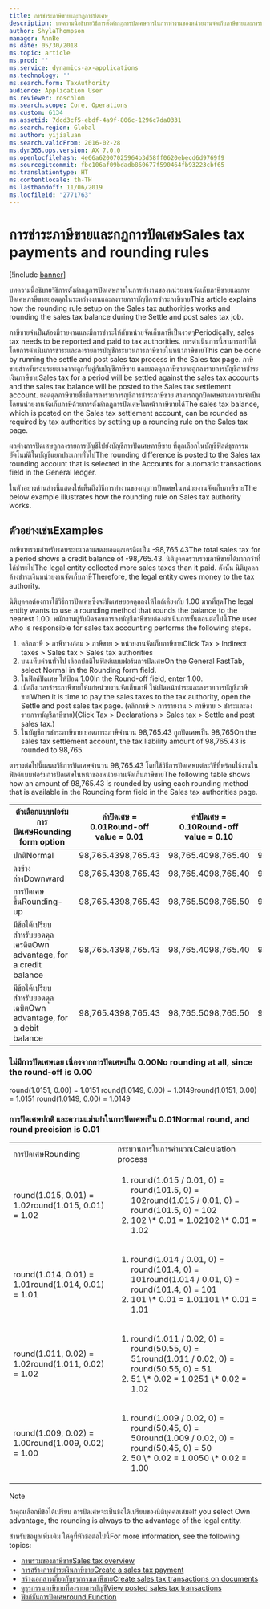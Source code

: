 ```yaml
---
title: การชำระภาษีขายและกฎการปัดเศษ
description: บทความนี้อธิบายวิธีการตั้งค่ากฎการปัดเศษการในการทำงานของหน่วยงานจัดเก็บภาษีขายและการปัดเศษภาษีขายยอดดุลในระหว่างงานและลงรายการบัญชีการชำระภาษีขาย
author: ShylaThompson
manager: AnnBe
ms.date: 05/30/2018
ms.topic: article
ms.prod: ''
ms.service: dynamics-ax-applications
ms.technology: ''
ms.search.form: TaxAuthority
audience: Application User
ms.reviewer: roschlom
ms.search.scope: Core, Operations
ms.custom: 6134
ms.assetid: 7dcd3cf5-ebdf-4a9f-806c-1296c7da0331
ms.search.region: Global
ms.author: yijialuan
ms.search.validFrom: 2016-02-28
ms.dyn365.ops.version: AX 7.0.0
ms.openlocfilehash: 4e66a62007025964b3d58ff0620ebecd6d9769f9
ms.sourcegitcommit: fbc106af09bdadb860677f590464fb93223cbf65
ms.translationtype: HT
ms.contentlocale: th-TH
ms.lasthandoff: 11/06/2019
ms.locfileid: "2771763"
---
```

# <a name="sales-tax-payments-and-rounding-rules"></a><span data-ttu-id="9da87-103">การชำระภาษีขายและกฎการปัดเศษ</span><span class="sxs-lookup"><span data-stu-id="9da87-103">Sales tax payments and rounding rules</span></span>

[!include [banner](../includes/banner.md)]

<span data-ttu-id="9da87-104">บทความนี้อธิบายวิธีการตั้งค่ากฎการปัดเศษการในการทำงานของหน่วยงานจัดเก็บภาษีขายและการปัดเศษภาษีขายยอดดุลในระหว่างงานและลงรายการบัญชีการชำระภาษีขาย</span><span class="sxs-lookup"><span data-stu-id="9da87-104">This article explains how the rounding rule setup on the Sales tax authorities works and rounding the sales tax balance during the Settle and post sales tax job.</span></span>

<span data-ttu-id="9da87-105">ภาษีขายจำเป็นต้องมีรายงานและมีการชำระให้กับหน่วยจัดเก็บภาษีเป็นงวดๆ</span><span class="sxs-lookup"><span data-stu-id="9da87-105">Periodically, sales tax needs to be reported and paid to tax authorities.</span></span> <span data-ttu-id="9da87-106">การดำเนินการนี้สามารถทำได้โดยการดำเนินการชำระและลงรายการบัญชีกระบวนการภาษีขายในหน้าภาษีขาย</span><span class="sxs-lookup"><span data-stu-id="9da87-106">This can be done by running the settle and post sales tax process in the Sales tax page.</span></span> <span data-ttu-id="9da87-107">ภาษีขายสำหรับรอบระยะเวลาจะถูกจับคู่กับบัญชีภาษีขาย และยอดดุลภาษีขายจะถูกลงรายการบัญชีการชำระเงินภาษีขาย</span><span class="sxs-lookup"><span data-stu-id="9da87-107">Sales tax for a period will be settled against the sales tax accounts and the sales tax balance will be posted to the Sales tax settlement account.</span></span> <span data-ttu-id="9da87-108">ยอดดุลภาษีขายซึ่งมีการลงรายการญชีการชำระภาษีขาย สามารถถูกปัดเศษตามความจำเป็นโดยหน่วยงานจัดเก็บภาษีด้วยการตั้งค่ากฎการปัดเศษในหน้าภาษีขายได้</span><span class="sxs-lookup"><span data-stu-id="9da87-108">The sales tax balance, which is posted on the Sales tax settlement account, can be rounded as required by tax authorities by setting up a rounding rule on the Sales tax page.</span></span> 

<span data-ttu-id="9da87-109">ผลต่างการปัดเศษถูกลงรายการบัญชีไปยังบัญชีการปัดเศษภาษีขาย ที่ถูกเลือกในบัญชีฟิลด์ธุรกรรมอัตโนมัติในบัญชีแยกประเภททั่วไป</span><span class="sxs-lookup"><span data-stu-id="9da87-109">The rounding difference is posted to the Sales tax rounding account that is selected in the Accounts for automatic transactions field in the General ledger.</span></span>

<span data-ttu-id="9da87-110">ในตัวอย่างด้านล่างนี้แสดงให้เห็นถึงวิธีการทำงานของกฎการปัดเศษในหน่วยงานจัดเก็บภาษีขาย</span><span class="sxs-lookup"><span data-stu-id="9da87-110">The below example illustrates how the rounding rule on Sales tax authority works.</span></span>

## <a name="examples"></a><span data-ttu-id="9da87-111">ตัวอย่างเช่น</span><span class="sxs-lookup"><span data-stu-id="9da87-111">Examples</span></span>

<span data-ttu-id="9da87-112">ภาษีขายรวมสำหรับรอบระยะเวลาแสดงยอดดุลเครดิตเป็น -98,765.43</span><span class="sxs-lookup"><span data-stu-id="9da87-112">The total sales tax for a period shows a credit balance of -98,765.43.</span></span> <span data-ttu-id="9da87-113">นิติบุคคลรวบรวมภาษีขายได้มากกว่าที่ได้ชำระไป</span><span class="sxs-lookup"><span data-stu-id="9da87-113">The legal entity collected more sales taxes than it paid.</span></span> <span data-ttu-id="9da87-114">ดังนั้น นิติบุคคลค้างชำระเงินหน่วยงานจัดเก็บภาษี</span><span class="sxs-lookup"><span data-stu-id="9da87-114">Therefore, the legal entity owes money to the tax authority.</span></span> 

<span data-ttu-id="9da87-115">นิติบุคคลต้องการใช้วิธีการปัดเศษซึ่งจะปัดเศษยอดดุลลงให้ใกล้เคียงกับ 1.00 มากที่สุด</span><span class="sxs-lookup"><span data-stu-id="9da87-115">The legal entity wants to use a rounding method that rounds the balance to the nearest 1.00.</span></span> <span data-ttu-id="9da87-116">พนักงานผู้รับผิดชอบการลงบัญชีภาษีขายต้องดำเนินการขั้นตอนต่อไปนี้</span><span class="sxs-lookup"><span data-stu-id="9da87-116">The user who is responsible for sales tax accounting performs the following steps.</span></span>

1.  <span data-ttu-id="9da87-117">คลิกภาษี &gt; ภาษีทางอ้อม &gt; ภาษีขาย &gt; หน่วยงานจัดเก็บภาษีขาย</span><span class="sxs-lookup"><span data-stu-id="9da87-117">Click Tax &gt; Indirect taxes &gt; Sales tax &gt; Sales tax authorities</span></span>
2.  <span data-ttu-id="9da87-118">บนแท็บด่วนทั่วไป เลือกปกติในฟิลด์แบบฟอร์มการปัดเศษ</span><span class="sxs-lookup"><span data-stu-id="9da87-118">On the General FastTab, select Normal in the Rounding form field.</span></span>
3.  <span data-ttu-id="9da87-119">ในฟิลด์ปัดเศษ ให้ป้อน 1.00</span><span class="sxs-lookup"><span data-stu-id="9da87-119">In the Round-off field, enter 1.00.</span></span>
4.  <span data-ttu-id="9da87-120">เมื่อถึงเวลาชำระภาษีขายให้แก่หน่วยงานจัดเก็บภาษี ให้เปิดหน้าชำระและลงรายการบัญชีภาษีขาย</span><span class="sxs-lookup"><span data-stu-id="9da87-120">When it is time to pay the sales taxes to the tax authority, open the Settle and post sales tax page.</span></span> <span data-ttu-id="9da87-121">(คลิกภาษี &gt; การรายงาน &gt; ภาษีขาย &gt; ชำระและลงรายการบัญชีภาษีขาย)</span><span class="sxs-lookup"><span data-stu-id="9da87-121">(Click Tax &gt; Declarations &gt; Sales tax &gt; Settle and post sales tax.)</span></span>
5.  <span data-ttu-id="9da87-122">ในบัญชีการชำระภาษีขาย ยอดภาระภาษีจำนวน 98,765.43 ถูกปัดเศษเป็น 98,765</span><span class="sxs-lookup"><span data-stu-id="9da87-122">On the sales tax settlement account, the tax liability amount of 98,765.43 is rounded to 98,765.</span></span>

<span data-ttu-id="9da87-123">ตารางต่อไปนี้แสดงวิธีการปัดเศษจำนวน 98,765.43 โดยใช้วิธีการปัดเศษแต่ละวิธีที่พร้อมใช้งานในฟิลด์แบบฟอร์มการปัดเศษในหน้าของหน่วยงานจัดเก็บภาษีขาย</span><span class="sxs-lookup"><span data-stu-id="9da87-123">The following table shows how an amount of 98,765.43 is rounded by using each rounding method that is available in the Rounding form field in the Sales tax authorities page.</span></span>

| <span data-ttu-id="9da87-124">ตัวเลือกแบบฟอร์มการปัดเศษ</span><span class="sxs-lookup"><span data-stu-id="9da87-124">Rounding form option</span></span>                | <span data-ttu-id="9da87-125">ค่าปัดเศษ = 0.01</span><span class="sxs-lookup"><span data-stu-id="9da87-125">Round-off value = 0.01</span></span> | <span data-ttu-id="9da87-126">ค่าปัดเศษ = 0.10</span><span class="sxs-lookup"><span data-stu-id="9da87-126">Round-off value = 0.10</span></span> | <span data-ttu-id="9da87-127">ค่าปัดเศษ = 1.00</span><span class="sxs-lookup"><span data-stu-id="9da87-127">Round-off value = 1.00</span></span> | <span data-ttu-id="9da87-128">ค่าปัดเศษ = 100.00</span><span class="sxs-lookup"><span data-stu-id="9da87-128">Round-off value = 100.00</span></span> |
|-------------------------------------|------------------------|------------------------|------------------------|--------------------------|
| <span data-ttu-id="9da87-129">ปกติ</span><span class="sxs-lookup"><span data-stu-id="9da87-129">Normal</span></span>                              | <span data-ttu-id="9da87-130">98,765.43</span><span class="sxs-lookup"><span data-stu-id="9da87-130">98,765.43</span></span>              | <span data-ttu-id="9da87-131">98,765.40</span><span class="sxs-lookup"><span data-stu-id="9da87-131">98,765.40</span></span>              | <span data-ttu-id="9da87-132">98,765.00</span><span class="sxs-lookup"><span data-stu-id="9da87-132">98,765.00</span></span>              | <span data-ttu-id="9da87-133">98,800.00</span><span class="sxs-lookup"><span data-stu-id="9da87-133">98,800.00</span></span>                |
| <span data-ttu-id="9da87-134">ลงข้างล่าง</span><span class="sxs-lookup"><span data-stu-id="9da87-134">Downward</span></span>                            | <span data-ttu-id="9da87-135">98,765.43</span><span class="sxs-lookup"><span data-stu-id="9da87-135">98,765.43</span></span>              | <span data-ttu-id="9da87-136">98,765.40</span><span class="sxs-lookup"><span data-stu-id="9da87-136">98,765.40</span></span>              | <span data-ttu-id="9da87-137">98,765.00</span><span class="sxs-lookup"><span data-stu-id="9da87-137">98,765.00</span></span>              | <span data-ttu-id="9da87-138">98,700.00</span><span class="sxs-lookup"><span data-stu-id="9da87-138">98,700.00</span></span>                |
| <span data-ttu-id="9da87-139">การปัดเศษขึ้น</span><span class="sxs-lookup"><span data-stu-id="9da87-139">Rounding-up</span></span>                         | <span data-ttu-id="9da87-140">98,765.43</span><span class="sxs-lookup"><span data-stu-id="9da87-140">98,765.43</span></span>              | <span data-ttu-id="9da87-141">98,765.50</span><span class="sxs-lookup"><span data-stu-id="9da87-141">98,765.50</span></span>              | <span data-ttu-id="9da87-142">98,766.00</span><span class="sxs-lookup"><span data-stu-id="9da87-142">98,766.00</span></span>              | <span data-ttu-id="9da87-143">98,800.00</span><span class="sxs-lookup"><span data-stu-id="9da87-143">98,800.00</span></span>                |
| <span data-ttu-id="9da87-144">มีข้อได้เปรียบ สำหรับยอดดุลเครดิต</span><span class="sxs-lookup"><span data-stu-id="9da87-144">Own advantage, for a credit balance</span></span> | <span data-ttu-id="9da87-145">98,765.43</span><span class="sxs-lookup"><span data-stu-id="9da87-145">98,765.43</span></span>              | <span data-ttu-id="9da87-146">98,765.40</span><span class="sxs-lookup"><span data-stu-id="9da87-146">98,765.40</span></span>              | <span data-ttu-id="9da87-147">98,765.00</span><span class="sxs-lookup"><span data-stu-id="9da87-147">98,765.00</span></span>              | <span data-ttu-id="9da87-148">98,700.00</span><span class="sxs-lookup"><span data-stu-id="9da87-148">98,700.00</span></span>                |
| <span data-ttu-id="9da87-149">มีข้อได้เปรียบ สำหรับยอดดุลเดบิต</span><span class="sxs-lookup"><span data-stu-id="9da87-149">Own advantage, for a debit balance</span></span>  | <span data-ttu-id="9da87-150">98,765.43</span><span class="sxs-lookup"><span data-stu-id="9da87-150">98,765.43</span></span>              | <span data-ttu-id="9da87-151">98,765.50</span><span class="sxs-lookup"><span data-stu-id="9da87-151">98,765.50</span></span>              | <span data-ttu-id="9da87-152">98,766.00</span><span class="sxs-lookup"><span data-stu-id="9da87-152">98,766.00</span></span>              | <span data-ttu-id="9da87-153">98,800.00</span><span class="sxs-lookup"><span data-stu-id="9da87-153">98,800.00</span></span>                |


### <a name="no-rounding-at-all-since-the-round-off-is-000"></a><span data-ttu-id="9da87-154">ไม่มีการปัดเศษเลย เนื่องจากการปัดเศษเป็น 0.00</span><span class="sxs-lookup"><span data-stu-id="9da87-154">No rounding at all, since the round-off is 0.00</span></span>

<span data-ttu-id="9da87-155">round(1.0151, 0.00) = 1.0151 round(1.0149, 0.00) = 1.0149</span><span class="sxs-lookup"><span data-stu-id="9da87-155">round(1.0151, 0.00) = 1.0151 round(1.0149, 0.00) = 1.0149</span></span>

### <a name="normal-round-and-round-precision-is-001"></a><span data-ttu-id="9da87-156">การปัดเศษปกติ และความแม่นยำในการปัดเศษเป็น 0.01</span><span class="sxs-lookup"><span data-stu-id="9da87-156">Normal round, and round precision is 0.01</span></span>

<table>
  <tr>
    <td><span data-ttu-id="9da87-157">การปัดเศษ</span><span class="sxs-lookup"><span data-stu-id="9da87-157">Rounding</span></span>
    </td>
    <td><span data-ttu-id="9da87-158">กระบวนการในการคำนวณ</span><span class="sxs-lookup"><span data-stu-id="9da87-158">Calculation process</span></span>
    </td>
  </tr>
    <tr>
    <td><span data-ttu-id="9da87-159">round(1.015, 0.01) = 1.02</span><span class="sxs-lookup"><span data-stu-id="9da87-159">round(1.015, 0.01) = 1.02</span></span>
    </td>
    <td>
      <ol>
        <li><span data-ttu-id="9da87-160">round(1.015 / 0.01, 0) = round(101.5, 0) = 102</span><span class="sxs-lookup"><span data-stu-id="9da87-160">round(1.015 / 0.01, 0) = round(101.5, 0) = 102</span></span>
        </li>
        <li><span data-ttu-id="9da87-161">102 \* 0.01 = 1.02</span><span class="sxs-lookup"><span data-stu-id="9da87-161">102 \* 0.01 = 1.02</span></span>
        </li>
      </ol>
    </td>
  </tr>
    <tr>
    <td><span data-ttu-id="9da87-162">round(1.014, 0.01) = 1.01</span><span class="sxs-lookup"><span data-stu-id="9da87-162">round(1.014, 0.01) = 1.01</span></span>
    </td>
    <td> <ol>
        <li><span data-ttu-id="9da87-163">round(1.014 / 0.01, 0) = round(101.4, 0) = 101</span><span class="sxs-lookup"><span data-stu-id="9da87-163">round(1.014 / 0.01, 0) = round(101.4, 0) = 101</span></span>
        </li>
        <li><span data-ttu-id="9da87-164">101 \* 0.01 = 1.01</span><span class="sxs-lookup"><span data-stu-id="9da87-164">101 \* 0.01 = 1.01</span></span>
        </li>
      </ol>
    </td>
  </tr>
    <tr>
    <td><span data-ttu-id="9da87-165">round(1.011, 0.02) = 1.02</span><span class="sxs-lookup"><span data-stu-id="9da87-165">round(1.011, 0.02) = 1.02</span></span>
    </td>
    <td> <ol>
        <li><span data-ttu-id="9da87-166">round(1.011 / 0.02, 0) = round(50.55, 0) = 51</span><span class="sxs-lookup"><span data-stu-id="9da87-166">round(1.011 / 0.02, 0) = round(50.55, 0) = 51</span></span>
        </li>
        <li><span data-ttu-id="9da87-167">51 \* 0.02 = 1.02</span><span class="sxs-lookup"><span data-stu-id="9da87-167">51 \* 0.02 = 1.02</span></span>
        </li>
      </ol>
    </td>
  </tr>
    <tr>
    <td><span data-ttu-id="9da87-168">round(1.009, 0.02) = 1.00</span><span class="sxs-lookup"><span data-stu-id="9da87-168">round(1.009, 0.02) = 1.00</span></span>
    </td>
    <td> <ol>
        <li><span data-ttu-id="9da87-169">round(1.009 / 0.02, 0) = round(50.45, 0) = 50</span><span class="sxs-lookup"><span data-stu-id="9da87-169">round(1.009 / 0.02, 0) = round(50.45, 0) = 50</span></span>
        </li>
        <li><span data-ttu-id="9da87-170">50 \* 0.02 = 1.00</span><span class="sxs-lookup"><span data-stu-id="9da87-170">50 \* 0.02 = 1.00</span></span>
        </li>
      </ol>
    </td>
  </tr>
</table>

> [!NOTE]                                                                                  
> <span data-ttu-id="9da87-171">ถ้าคุณเลือกมีข้อได้เปรียบ การปัดเศษจะเป็นข้อได้เปรียบของนิติบุคคลเสมอ</span><span class="sxs-lookup"><span data-stu-id="9da87-171">If you select Own advantage, the rounding is always to the advantage of the legal entity.</span></span> 

<span data-ttu-id="9da87-172">สำหรับข้อมูลเพิ่มเติม ให้ดูที่หัวข้อต่อไปนี้</span><span class="sxs-lookup"><span data-stu-id="9da87-172">For more information, see the following topics:</span></span>
- [<span data-ttu-id="9da87-173">ภาพรวมของภาษีขาย</span><span class="sxs-lookup"><span data-stu-id="9da87-173">Sales tax overview</span></span>](indirect-taxes-overview.md)
- [<span data-ttu-id="9da87-174">การสร้างการชำระเงินภาษีขาย</span><span class="sxs-lookup"><span data-stu-id="9da87-174">Create a sales tax payment</span></span>](tasks/create-sales-tax-payment.md)
- [<span data-ttu-id="9da87-175">สร้างเอกสารเกี่ยวกับธุรกรรมภาษีขาย</span><span class="sxs-lookup"><span data-stu-id="9da87-175">Create sales tax transactions on documents</span></span>](tasks/create-sales-tax-transactions-documents.md)
- [<span data-ttu-id="9da87-176">ดูธุรกรรมภาษีขายที่ลงรายการบัญชี</span><span class="sxs-lookup"><span data-stu-id="9da87-176">View posted sales tax transactions</span></span>](tasks/view-posted-sales-tax-transactions.md)
- [<span data-ttu-id="9da87-177">ฟังก์ชันการปัดเศษ</span><span class="sxs-lookup"><span data-stu-id="9da87-177">round Function</span></span>](https://msdn.microsoft.com/library/aa850656.aspx)


